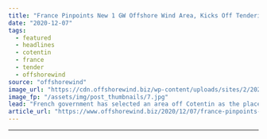 ```yaml
---
title: "France Pinpoints New 1 GW Offshore Wind Area, Kicks Off Tendering Process"
date: "2020-12-07"
tags: 
  - featured
  - headlines
  - cotentin
  - france
  - tender
  - offshorewind
source: "offshorewind"
image_url: "https://cdn.offshorewind.biz/wp-content/uploads/sites/2/2020/12/07112002/illustration_wpd.jpg"
image_fp: "/assets/img/post_thumbnails/7.jpg"
lead: "French government has selected an area off Cotentin as the place where its eighth"
article_url: "https://www.offshorewind.biz/2020/12/07/france-pinpoints-new-1-gw-offshore-wind-area-kicks-off-tendering-process/"
---
```


---
